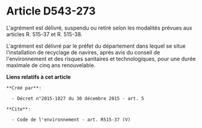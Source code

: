 # Article D543-273

L'agrément est délivré, suspendu ou retiré selon les modalités prévues aux articles R. 515-37 et R. 515-38.

L'agrément est délivré par le préfet du département dans lequel se situe l'installation de recyclage de navires, après avis
du conseil de l'environnement et des risques sanitaires et technologiques, pour une durée maximale de cinq ans renouvelable.

**Liens relatifs à cet article**

	**Créé par**:

	  - Décret n°2015-1827 du 30 décembre 2015 - art. 5

	**Cite**:

	  - Code de l'environnement - art. R515-37 (V)
